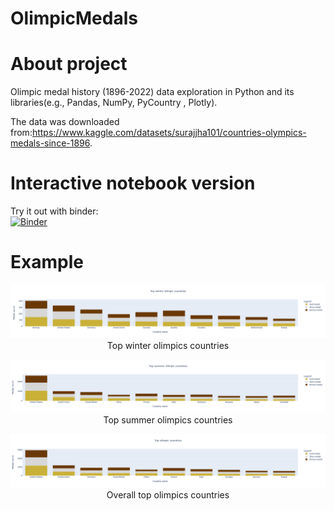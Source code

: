 # OlimpicMedals

# About project
Olimpic medal history (1896-2022) data exploration in Python and its libraries(e.g., Pandas, NumPy, PyCountry , Plotly). <br />

The data was downloaded from:https://www.kaggle.com/datasets/surajjha101/countries-olympics-medals-since-1896.

# Interactive notebook version
Try it out with binder:<br />[![Binder](https://mybinder.org/badge_logo.svg)](https://mybinder.org/v2/gh/madrian98/OlimpicMedals/5647ead6ebc978aa276418147a9ca125adf7b546?urlpath=lab%2Ftree%2FOlympic%20Medals%20since%201896.ipynb)

# Example
<p align="center">
  <img src="https://github.com/madrian98/OlimpicMedals/blob/main/README_Images/Stacked%20winter%20olimpics.png" />
  Top winter olimpics countries
</p>

<p align="center">
  <img src="https://github.com/madrian98/OlimpicMedals/blob/main/README_Images/Stacked%20summer%20olimpics.png" />
  Top summer olimpics countries
</p>

<p align="center">
  <img src="https://github.com/madrian98/OlimpicMedals/blob/main/README_Images/Stacked%20overall%20olimpics.png" />
  Overall top olimpics countries
</p>
